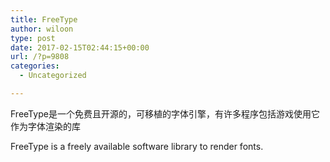 ```yaml
---
title: FreeType
author: wiloon
type: post
date: 2017-02-15T02:44:15+00:00
url: /?p=9808
categories:
  - Uncategorized

---
```

FreeType是一个免费且开源的，可移植的字体引擎，有许多程序包括游戏使用它作为字体渲染的库

FreeType is a freely available software library to render fonts.